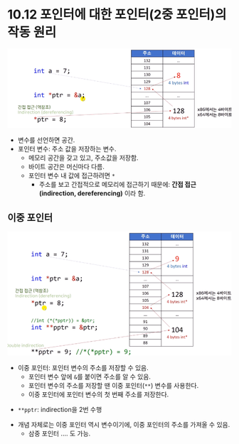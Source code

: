 # 10.12 포인터에 대한 포인터(2중 포인터)의 작동 원리

![](../images/chapter10/array17.png)

- 변수를 선언하면 공간.
- 포인터 변수: 주소 값을 저장하는 변수.
  - 메모리 공간을 갖고 있고, 주소값을 저장함.
  - 바이트 공간은 머신마다 다름.
  - 포인터 변수 내 값에 접근하려면 `*`
    - 주소를 보고 간접적으로 메모리에 접근하기 때문에: **간접 접근(indirection, dereferencing)** 이라 함.

## 이중 포인터

![](../images/chapter10/array18.png)

- 이중 포인터: 포인터 변수의 주소를 저장할 수 있음.
  - 포인터 변수 앞에 `&`를 붙이면 주소를 알 수 있음.
  - 포인터 변수의 주소를 저장할 땐 이중 포인터(`**`) 변수를 사용한다.
  - 이중 포인터에 포인터 변수의 첫 번째 주소를 저장한다.

* `**pptr`: indirection을 2번 수행

- 개념 자체로는 이중 포인터 역시 변수이기에, 이중 포인터의 주소를 가져올 수 있음.
  - 삼중 포인터 .... 도 가능.
